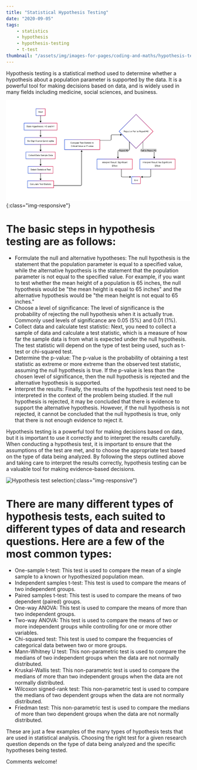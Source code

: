 ```yaml
---
title: "Statistical Hypothesis Testing"
date: "2020-09-05"
tags:
    - statistics
    - hypothesis
    - hypothesis-testing
    - t-test
thumbnail: "/assets/img/images-for-pages/coding-and-maths/hypothesis-testing-process.png"
---
```

Hypothesis testing is a statistical method used to determine whether a hypothesis about a population parameter is supported by the data. It is a powerful tool for making decisions based on data, and is widely used in many fields including medicine, social sciences, and business.

![Hypothesis testing process](/assets/img/images-for-pages/coding-and-maths/hypothesis-testing-process.png){:class="img-responsive"}

# The basic steps in hypothesis testing are as follows:

- Formulate the null and alternative hypotheses: The null hypothesis is the statement that the population parameter is equal to a specified value, while the alternative hypothesis is the statement that the population parameter is not equal to the specified value. For example, if you want to test whether the mean height of a population is 65 inches, the null hypothesis would be "the mean height is equal to 65 inches" and the alternative hypothesis would be "the mean height is not equal to 65 inches."
- Choose a level of significance: The level of significance is the probability of rejecting the null hypothesis when it is actually true. Commonly used levels of significance are 0.05 (5%) and 0.01 (1%).
- Collect data and calculate test statistic: Next, you need to collect a sample of data and calculate a test statistic, which is a measure of how far the sample data is from what is expected under the null hypothesis. The test statistic will depend on the type of test being used, such as t-test or chi-squared test.
- Determine the p-value: The p-value is the probability of obtaining a test statistic as extreme or more extreme than the observed test statistic, assuming the null hypothesis is true. If the p-value is less than the chosen level of significance, then the null hypothesis is rejected and the alternative hypothesis is supported.
- Interpret the results: Finally, the results of the hypothesis test need to be interpreted in the context of the problem being studied. If the null hypothesis is rejected, it may be concluded that there is evidence to support the alternative hypothesis. However, if the null hypothesis is not rejected, it cannot be concluded that the null hypothesis is true, only that there is not enough evidence to reject it.

Hypothesis testing is a powerful tool for making decisions based on data, but it is important to use it correctly and to interpret the results carefully. When conducting a hypothesis test, it is important to ensure that the assumptions of the test are met, and to choose the appropriate test based on the type of data being analyzed. By following the steps outlined above and taking care to interpret the results correctly, hypothesis testing can be a valuable tool for making evidence-based decisions.

![Hypothesis test selection](/assets/img/images-for-pages/coding-and-maths/hypothesis-testing-select-test){:class="img-responsive"}

# There are many different types of hypothesis tests, each suited to different types of data and research questions. Here are a few of the most common types:

- One-sample t-test: This test is used to compare the mean of a single sample to a known or hypothesized population mean.
- Independent samples t-test: This test is used to compare the means of two independent groups.
- Paired samples t-test: This test is used to compare the means of two dependent (paired) groups.
- One-way ANOVA: This test is used to compare the means of more than two independent groups.
- Two-way ANOVA: This test is used to compare the means of two or more independent groups while controlling for one or more other variables.
- Chi-squared test: This test is used to compare the frequencies of categorical data between two or more groups.
- Mann-Whitney U test: This non-parametric test is used to compare the medians of two independent groups when the data are not normally distributed.
- Kruskal-Wallis test: This non-parametric test is used to compare the medians of more than two independent groups when the data are not normally distributed.
- Wilcoxon signed-rank test: This non-parametric test is used to compare the medians of two dependent groups when the data are not normally distributed.
- Friedman test: This non-parametric test is used to compare the medians of more than two dependent groups when the data are not normally distributed.

These are just a few examples of the many types of hypothesis tests that are used in statistical analysis. Choosing the right test for a given research question depends on the type of data being analyzed and the specific hypotheses being tested.

Comments welcome!